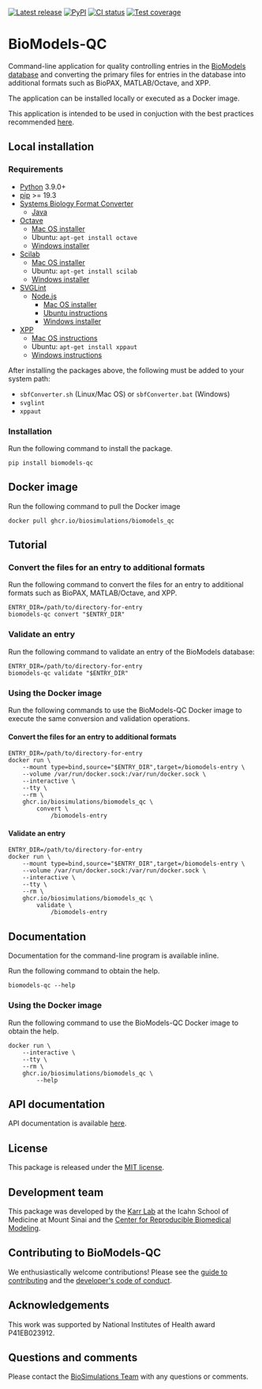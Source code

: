[![Latest release](https://img.shields.io/github/v/release/biosimulations/biomodels-qc)](https://github.com/biosimulations/biomodels-qc/releases)
[![PyPI](https://img.shields.io/pypi/v/biomodels-qc)](https://pypi.org/project/biomodels-qc/)
[![CI status](https://github.com/biosimulations/biomodels-qc/workflows/Continuous%20integration/badge.svg)](https://github.com/biosimulations/biomodels-qc/actions?query=workflow%3A%22Continuous+integration%22)
[![Test coverage](https://codecov.io/gh/biosimulations/biomodels-qc/branch/dev/graph/badge.svg)](https://codecov.io/gh/biosimulations/biomodels-qc)

# BioModels-QC
Command-line application for quality controlling entries in the [BioModels database](https://www.ebi.ac.uk/biomodels/) and converting the primary files for entries in the database into additional formats such as BioPAX, MATLAB/Octave, and XPP.

The application can be installed locally or executed as a Docker image.

This application is intended to be used in conjuction with the best practices recommended [here](best-practices-for-curating-biomodels.md).

## Local installation

### Requirements
* [Python](https://python.org) 3.9.0+
* [pip](https://pip.pypa.io/) >= 19.3
* [Systems Biology Format Converter](http://sbfc.sourceforge.net/mediawiki/index.php/Main_Page)
    * [Java](https://www.java.com/)
* [Octave](https://www.gnu.org/software/octave/)
    * [Mac OS installer](https://www.gnu.org/software/octave/download)
    * Ubuntu: `apt-get install octave`
    * [Windows installer](https://www.gnu.org/software/octave/download)
* [Scilab](https://www.scilab.org/)
    * [Mac OS installer](https://www.scilab.org/download/)
    * Ubuntu: `apt-get install scilab`
    * [Windows installer](https://www.scilab.org/download/)
* [SVGLint](https://www.npmjs.com/package/svglint)
    * [Node.js](https://nodejs.org/en/)
        * [Mac OS installer](https://nodejs.org/en/download/)
        * [Ubuntu instructions](https://github.com/nodesource/distributions/blob/master/README.md)
        * [Windows installer](https://nodejs.org/en/download/)
* [XPP](http://www.math.pitt.edu/~bard/xpp/xpp.html)
    * [Mac OS instructions](http://www.math.pitt.edu/~bard/xpp/installonmac.html)
    * Ubuntu: `apt-get install xppaut`
    * [Windows instructions](http://www.math.pitt.edu/~bard/xpp/installonwindows.html)

After installing the packages above, the following must be added to your system path:
* `sbfConverter.sh` (Linux/Mac OS) or `sbfConverter.bat` (Windows)
* `svglint`
* `xppaut`

### Installation
Run the following command to install the package.
```
pip install biomodels-qc
```

## Docker image
Run the following command to pull the Docker image
```
docker pull ghcr.io/biosimulations/biomodels_qc
```

## Tutorial

### Convert the files for an entry to additional formats
Run the following command to convert the files for an entry to additional formats such as BioPAX, MATLAB/Octave, and XPP.
```
ENTRY_DIR=/path/to/directory-for-entry
biomodels-qc convert "$ENTRY_DIR"
```

### Validate an entry
Run the following command to validate an entry of the BioModels database:
```
ENTRY_DIR=/path/to/directory-for-entry
biomodels-qc validate "$ENTRY_DIR"
```

### Using the Docker image
Run the following commands to use the BioModels-QC Docker image to execute the same conversion and validation operations.

#### Convert the files for an entry to additional formats
```
ENTRY_DIR=/path/to/directory-for-entry
docker run \
    --mount type=bind,source="$ENTRY_DIR",target=/biomodels-entry \
    --volume /var/run/docker.sock:/var/run/docker.sock \
    --interactive \
    --tty \
    --rm \
    ghcr.io/biosimulations/biomodels_qc \
        convert \
            /biomodels-entry
```

#### Validate an entry
```
ENTRY_DIR=/path/to/directory-for-entry
docker run \
    --mount type=bind,source="$ENTRY_DIR",target=/biomodels-entry \
    --volume /var/run/docker.sock:/var/run/docker.sock \
    --interactive \
    --tty \
    --rm \
    ghcr.io/biosimulations/biomodels_qc \
        validate \
            /biomodels-entry
```

## Documentation
Documentation for the command-line program is available inline. 

Run the following command to obtain the help.
```
biomodels-qc --help
```

### Using the Docker image
Run the following command to use the BioModels-QC Docker image to obtain the help.
```
docker run \
    --interactive \
    --tty \
    --rm \
    ghcr.io/biosimulations/biomodels_qc \
        --help
```

## API documentation
API documentation is available [here](https://biosimulations.github.io/biomodels-qc/).

## License
This package is released under the [MIT license](LICENSE).

## Development team
This package was developed by the [Karr Lab](https://karrlab.org) at the Icahn School of Medicine at Mount Sinai and the [Center for Reproducible Biomedical Modeling](http://reproduciblebiomodels.org).

## Contributing to BioModels-QC
We enthusiastically welcome contributions! Please see the [guide to contributing](CONTRIBUTING.md) and the [developer's code of conduct](CODE_OF_CONDUCT.md).

## Acknowledgements
This work was supported by National Institutes of Health award P41EB023912.

## Questions and comments
Please contact the [BioSimulations Team](mailto:info@biosimulations.org) with any questions or comments.
